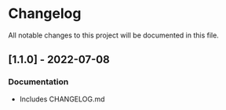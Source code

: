 # Changelog

All notable changes to this project will be documented in this file.

## [1.1.0] - 2022-07-08

### Documentation

- Includes CHANGELOG.md

<!-- generated by git-cliff -->
